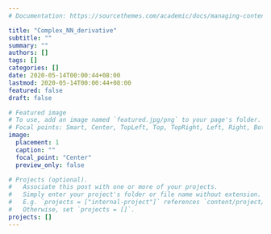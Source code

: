```yaml
---
# Documentation: https://sourcethemes.com/academic/docs/managing-content/

title: "Complex_NN_derivative"
subtitle: ""
summary: ""
authors: []
tags: []
categories: []
date: 2020-05-14T00:00:44+08:00
lastmod: 2020-05-14T00:00:44+08:00
featured: false
draft: false

# Featured image
# To use, add an image named `featured.jpg/png` to your page's folder.
# Focal points: Smart, Center, TopLeft, Top, TopRight, Left, Right, BottomLeft, Bottom, BottomRight.
image:
  placement: 1
  caption: ""
  focal_point: "Center"
  preview_only: false

# Projects (optional).
#   Associate this post with one or more of your projects.
#   Simply enter your project's folder or file name without extension.
#   E.g. `projects = ["internal-project"]` references `content/project/deep-learning/index.md`.
#   Otherwise, set `projects = []`.
projects: []
---
```

